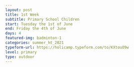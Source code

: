 ```yaml
---
layout: post
title: 1st Week
subtitle: Primary School Children
start: Tuesday the 1st of June
end: Friday the 4th of June
days: 4
featured-img: badminton-1
categories: summer_ht_2021
typeform-url: https://holicamp.typeform.com/to/KXtouO9w
level: primary
type: outdoor
---
```

